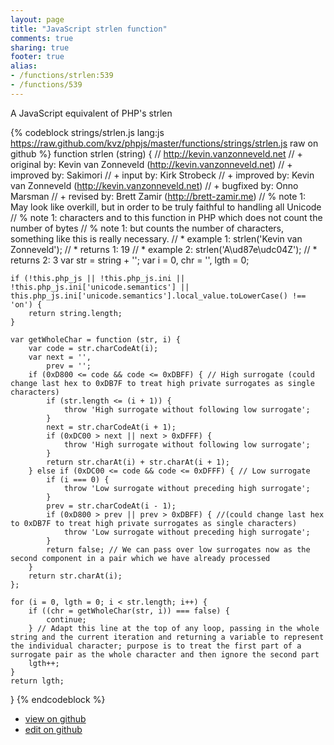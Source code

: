 ```yaml
---
layout: page
title: "JavaScript strlen function"
comments: true
sharing: true
footer: true
alias:
- /functions/strlen:539
- /functions/539
---
```

A JavaScript equivalent of PHP's strlen

{% codeblock strings/strlen.js lang:js https://raw.github.com/kvz/phpjs/master/functions/strings/strlen.js raw on github %}
function strlen (string) {
    // http://kevin.vanzonneveld.net
    // +   original by: Kevin van Zonneveld (http://kevin.vanzonneveld.net)
    // +   improved by: Sakimori
    // +      input by: Kirk Strobeck
    // +   improved by: Kevin van Zonneveld (http://kevin.vanzonneveld.net)
    // +   bugfixed by: Onno Marsman
    // +    revised by: Brett Zamir (http://brett-zamir.me)
    // %        note 1: May look like overkill, but in order to be truly faithful to handling all Unicode
    // %        note 1: characters and to this function in PHP which does not count the number of bytes
    // %        note 1: but counts the number of characters, something like this is really necessary.
    // *     example 1: strlen('Kevin van Zonneveld');
    // *     returns 1: 19
    // *     example 2: strlen('A\ud87e\udc04Z');
    // *     returns 2: 3
    var str = string + '';
    var i = 0,
        chr = '',
        lgth = 0;

    if (!this.php_js || !this.php_js.ini || !this.php_js.ini['unicode.semantics'] || this.php_js.ini['unicode.semantics'].local_value.toLowerCase() !== 'on') {
        return string.length;
    }

    var getWholeChar = function (str, i) {
        var code = str.charCodeAt(i);
        var next = '',
            prev = '';
        if (0xD800 <= code && code <= 0xDBFF) { // High surrogate (could change last hex to 0xDB7F to treat high private surrogates as single characters)
            if (str.length <= (i + 1)) {
                throw 'High surrogate without following low surrogate';
            }
            next = str.charCodeAt(i + 1);
            if (0xDC00 > next || next > 0xDFFF) {
                throw 'High surrogate without following low surrogate';
            }
            return str.charAt(i) + str.charAt(i + 1);
        } else if (0xDC00 <= code && code <= 0xDFFF) { // Low surrogate
            if (i === 0) {
                throw 'Low surrogate without preceding high surrogate';
            }
            prev = str.charCodeAt(i - 1);
            if (0xD800 > prev || prev > 0xDBFF) { //(could change last hex to 0xDB7F to treat high private surrogates as single characters)
                throw 'Low surrogate without preceding high surrogate';
            }
            return false; // We can pass over low surrogates now as the second component in a pair which we have already processed
        }
        return str.charAt(i);
    };

    for (i = 0, lgth = 0; i < str.length; i++) {
        if ((chr = getWholeChar(str, i)) === false) {
            continue;
        } // Adapt this line at the top of any loop, passing in the whole string and the current iteration and returning a variable to represent the individual character; purpose is to treat the first part of a surrogate pair as the whole character and then ignore the second part
        lgth++;
    }
    return lgth;
}
{% endcodeblock %}

 - [view on github](https://github.com/kvz/phpjs/blob/master/functions/strings/strlen.js)
 - [edit on github](https://github.com/kvz/phpjs/edit/master/functions/strings/strlen.js)
